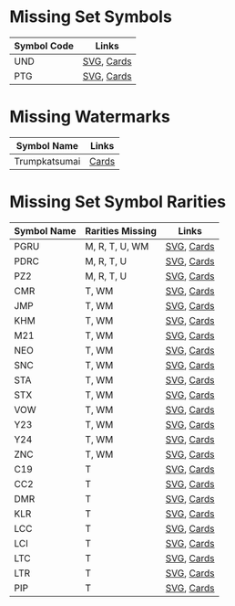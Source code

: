 # Missing Set Symbols
| Symbol Code   | Links         |
| ------------- | ------------- |
| UND |[SVG](https://svgs.scryfall.io/sets/und.svg), [Cards](https://scryfall.com/sets/tund) |
| PTG |[SVG](https://svgs.scryfall.io/sets/ptg.svg), [Cards](https://scryfall.com/sets/ptg) |

# Missing Watermarks
| Symbol Name   | Links         |
| ------------- | ------------- |
| Trumpkatsumai | [Cards](https://scryfall.com/search?q=watermark:trumpkatsumai) |

# Missing Set Symbol Rarities
| Symbol Name   | Rarities Missing | Links |
| ------------- | ---------------- | ----- |
| PGRU | M, R, T, U, WM |[SVG](https://svgs.scryfall.io/sets/pgru.svg), [Cards](https://scryfall.com/sets/ptg) |
| PDRC | M, R, T, U |[SVG](https://svgs.scryfall.io/sets/pdrc.svg), [Cards](https://scryfall.com/sets/ptg) |
| PZ2 | M, R, T, U |[SVG](https://svgs.scryfall.io/sets/pz2.svg), [Cards](https://scryfall.com/sets/ptg) |
| CMR | T, WM |[SVG](https://svgs.scryfall.io/sets/cmr.svg), [Cards](https://scryfall.com/sets/ptg) |
| JMP | T, WM |[SVG](https://svgs.scryfall.io/sets/jmp.svg), [Cards](https://scryfall.com/sets/ptg) |
| KHM | T, WM |[SVG](https://svgs.scryfall.io/sets/khm.svg), [Cards](https://scryfall.com/sets/ptg) |
| M21 | T, WM |[SVG](https://svgs.scryfall.io/sets/m21.svg), [Cards](https://scryfall.com/sets/ptg) |
| NEO | T, WM |[SVG](https://svgs.scryfall.io/sets/neo.svg), [Cards](https://scryfall.com/sets/ptg) |
| SNC | T, WM |[SVG](https://svgs.scryfall.io/sets/snc.svg), [Cards](https://scryfall.com/sets/ptg) |
| STA | T, WM |[SVG](https://svgs.scryfall.io/sets/sta.svg), [Cards](https://scryfall.com/sets/ptg) |
| STX | T, WM |[SVG](https://svgs.scryfall.io/sets/stx.svg), [Cards](https://scryfall.com/sets/ptg) |
| VOW | T, WM |[SVG](https://svgs.scryfall.io/sets/vow.svg), [Cards](https://scryfall.com/sets/ptg) |
| Y23 | T, WM |[SVG](https://svgs.scryfall.io/sets/y23.svg), [Cards](https://scryfall.com/sets/ptg) |
| Y24 | T, WM |[SVG](https://svgs.scryfall.io/sets/y24.svg), [Cards](https://scryfall.com/sets/ptg) |
| ZNC | T, WM |[SVG](https://svgs.scryfall.io/sets/znc.svg), [Cards](https://scryfall.com/sets/ptg) |
| C19 | T |[SVG](https://svgs.scryfall.io/sets/c19.svg), [Cards](https://scryfall.com/sets/ptg) |
| CC2 | T |[SVG](https://svgs.scryfall.io/sets/cc2.svg), [Cards](https://scryfall.com/sets/ptg) |
| DMR | T |[SVG](https://svgs.scryfall.io/sets/dmr.svg), [Cards](https://scryfall.com/sets/ptg) |
| KLR | T |[SVG](https://svgs.scryfall.io/sets/klr.svg), [Cards](https://scryfall.com/sets/ptg) |
| LCC | T |[SVG](https://svgs.scryfall.io/sets/lcc.svg), [Cards](https://scryfall.com/sets/ptg) |
| LCI | T |[SVG](https://svgs.scryfall.io/sets/lci.svg), [Cards](https://scryfall.com/sets/ptg) |
| LTC | T |[SVG](https://svgs.scryfall.io/sets/ltc.svg), [Cards](https://scryfall.com/sets/ptg) |
| LTR | T |[SVG](https://svgs.scryfall.io/sets/ltr.svg), [Cards](https://scryfall.com/sets/ptg) |
| PIP | T |[SVG](https://svgs.scryfall.io/sets/pip.svg), [Cards](https://scryfall.com/sets/ptg) |
